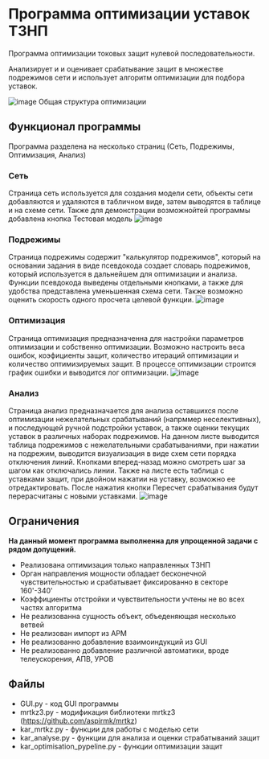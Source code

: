 # Программа оптимизации уставок ТЗНП
Программа оптимизации токовых защит нулевой последовательности. 

Анализирует и и оценивает срабатывание защит в множестве подрежимов сети и использует алгоритм оптимизации для подбора уставок.





![image](https://github.com/user-attachments/assets/e6c79a98-35b9-494a-b71e-4c00dff67761)
Общая структура оптимизации

## Функционал программы
Программа разделена на несколько страниц (Сеть, Подрежимы, Оптимизация, Анализ)
### Сеть
Страница сеть используется для создания модели сети, объекты сети добавляются и удаляются в табличном виде, затем выводятся в таблице и на схеме сети. Также для демонстрации возможнойтей программы добавлена кнопка Тестовая модель
![image](https://github.com/user-attachments/assets/fbd5127f-3512-4a2a-9b12-60831efa9c90)

### Подрежимы
Страница подрежимы содержит "калькулятор подрежимов", который на основании задания в виде псевдокода создает словарь подрежимов, который  используется в дальнейшем для  оптимизации и анализа. Функции псевдокода выведены отдельными кнопками, а также для удобства представлена уменьшенная схема сети. Также возможно оценить скорость одного просчета целевой функции.
![image](https://github.com/user-attachments/assets/c89d2b61-f0e9-4cd4-910e-731b2b1e2ac7)

### Оптимизация
Страница оптимизация предназначенна для настройки параметров оптимизации и собственно оптимизации. Возможно настроить веса ошибок, коэфициенты защит, количество итераций оптимизации и количество оптимизируемых защит. 
В процессе оптимизации строится график ошибки и выводится лог оптимизации.
![image](https://github.com/user-attachments/assets/ef71c90d-d266-47b1-b287-3be33869c71c)

### Анализ
Страница анализ предназначается для анализа оставшихся после оптимизации нежелательных срабатываний (напрммер неселективных), и последующей ручной подстройки уставок, а также оценки текущих уставок в различных наборах подрежимов. На данном листе выводится таблица подрежимов с нежелательными срабатываниями, при нажатии на подрежим, выводится визуализация в виде схем сети порядка отключения линий. Кнопками вперед-назад можно смотреть шаг за шагом как отключались линии. Также на листе есть таблица с уставками защит, при двойном нажатии на уставку, возможно ее отредактировать. После нажатия кнопки Пересчет срабатывания будут перерасчитаны с новыми уставками.
![image](https://github.com/user-attachments/assets/91675d8b-32f9-4364-abd5-9e2aa79edded)

## Ограничения
**На данный момент программа выполненна для упрощенной задачи с рядом допущений.**
- Реализована оптимизация только направленных ТЗНП
- Орган направления мощности обладает бесконечной чувствительностью и срабатывает фиксированно в секторе 160'-340'
- Коэффициенты отстройки и чувствительности учтены не во всех частях алгоритма
- Не реализованна сущность объект, объеденяющая несколько ветвей
- Не реализован импорт из АРМ
- Не реализованно добавление взаимоиндукций из GUI
- Не реализованно добавление различной автоматики, вроде телеускорения, АПВ, УРОВ


## Файлы
- GUI.py - код GUI программы
- mrtkz3.py - модификация библиотеки mrtkz3 (https://github.com/aspirmk/mrtkz)
- kar_mrtkz.py - функции для работы с моделью сети
- kar_analyse.py - функции для анализа и оценки страбатываний защит
- kar_optimisation_pypeline.py - функции оптимизации защит

